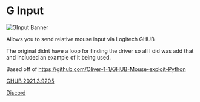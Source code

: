 # G Input

![GInput Banner](https://github.com/user-attachments/assets/46096aa3-13b6-49ca-8162-4ab4e1a2da2a)

Allows you to send relative mouse input via Logitech GHUB

The original didnt have a loop for finding the driver so all I did was add that and included an example of it being used.

Based off of https://github.com/Oliver-1-1/GHUB-Mouse-exploit-Python

[GHUB 2021.3.9205](https://download01.logi.com/web/ftp/pub/techsupport/gaming/lghub_installer_2021.3.5164.exe)

[Discord](https://discord.gg/WuVBhrpYrS)
